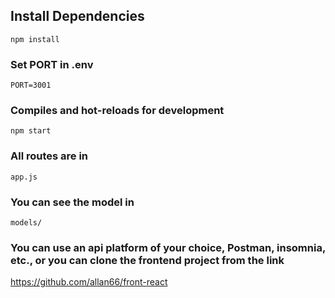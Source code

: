 ## Install Dependencies
```
npm install
```

### Set PORT in .env
```
PORT=3001
```

### Compiles and hot-reloads for development
```
npm start
```
### All routes are in
```
app.js
```
### You can see the model in
```
models/
```
### You can use an api platform of your choice, Postman, insomnia, etc., or you can clone the frontend project from the link

https://github.com/allan66/front-react





